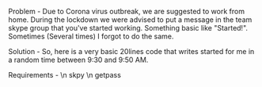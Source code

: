 Problem - 
  Due to Corona virus outbreak, we are suggested to work from home. During the lockdown we were advised to put a message in the team skype group that you've started working. Something basic like "Started!". Sometimes (Several times) I forgot to do the same. 
  
Solution - 
  So, here is a very basic 20lines code that writes started for me in a random time between 9:30 and 9:50 AM. 
  
Requirements - \n
  skpy \n
  getpass
  
